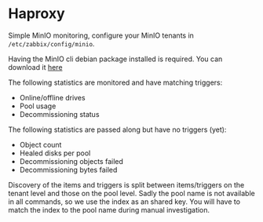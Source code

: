 <!-- [This file is part of the zabbix-agent-osso package] -->

# Haproxy
Simple MinIO monitoring, configure your MinIO tenants in
`/etc/zabbix/config/minio`.

Having the MinIO cli debian package installed is required.
You can download it [here](https://dl.min.io/client/mc/release/linux-amd64/mc.deb)

The following statistics are monitored and have matching triggers:
- Online/offline drives
- Pool usage
- Decommissioning status

The following statistics are passed along but have no triggers (yet):
- Object count
- Healed disks per pool
- Decommissioning objects failed
- Decommissioning bytes failed

Discovery of the items and triggers is split between items/triggers on the
tenant level and those on the pool level. Sadly the pool name is not available
in all commands, so we use the index as an shared key. You will have to
match the index to the pool name during manual investigation.